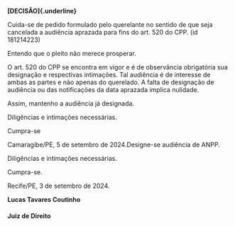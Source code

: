 **[DECISÃO]{.underline}**

Cuida-se de pedido formulado pelo querelante no sentido de que seja
cancelada a audiência aprazada para fins do art. 520 do CPP. (id
181214223)

Entendo que o pleito não merece prosperar.

O art. 520 do CPP se encontra em vigor e é de observância obrigatória
sua designação e respectivas intimações. Tal audiência é de interesse de
ambas as partes e não apenas do querelado. A falta de designação de
audiência ou das notificações da data aprazada implica nulidade.

Assim, mantenho a audiência já designada.

Diligências e intimações necessárias.

Cumpra-se

Camaragibe/PE, 5 de setembro de 2024.Designe-se audiência de ANPP.

Diligências e intimações necessárias.

Cumpra-se.

Recife/PE, 3 de setembro de 2024.

**Lucas Tavares Coutinho**

#### Juiz de Direito
